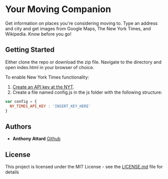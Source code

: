# Your Moving Companion

Get information on places you're considering moving to. Type an address and city and get images from Google Maps, The New York Times, and Wikipedia. Know before you go!

## Getting Started

Either clone the repo or download the zip file. Navigate to the directory and open index.html in your browser of choice.

To enable New York Times functionality:
1. [Create an API key at the NYT](https://developer.nytimes.com/signup).
2. Create a file named config.js in the js folder with the following structure:

```javascript
var config = {
  NY_TIMES_API_KEY : 'INSERT_KEY_HERE'
}
```

## Authors

* **Anthony Attard** [Github](https://github.com/AnthonyAttard)

## License

This project is licensed under the MIT License - see the [LICENSE.md](LICENSE.md) file for details